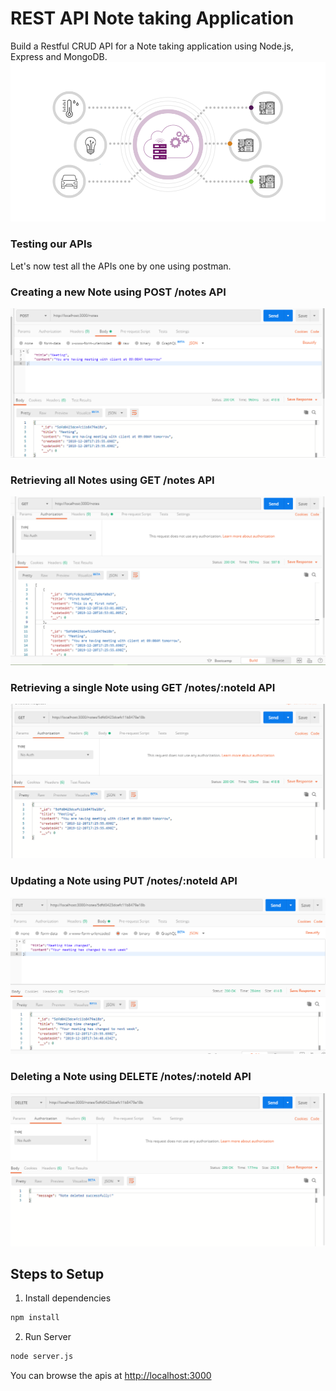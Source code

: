 # REST API Note taking Application

Build a Restful CRUD API for a Note taking application using Node.js, Express and MongoDB.
![]( ./config/Output/REST.gif)

### Testing our APIs
Let's now test all the APIs one by one using postman.

### Creating a new Note using POST /notes API
![]( ./config/Output/POST.png)


### Retrieving all Notes using GET /notes API
![]( ./config/Output/GET.png)

### Retrieving a single Note using GET /notes/:noteId API
![]( ./config/Output/GET-Specific-ID.png)

### Updating a Note using PUT /notes/:noteId API

![]( ./config/Output/PUT.png)

### Deleting a Note using DELETE /notes/:noteId API
![]( ./config/Output/delete.png)

## Steps to Setup
1. Install dependencies

```bash
npm install
```

2. Run Server

```bash
node server.js
```
You can browse the apis at <http://localhost:3000>

